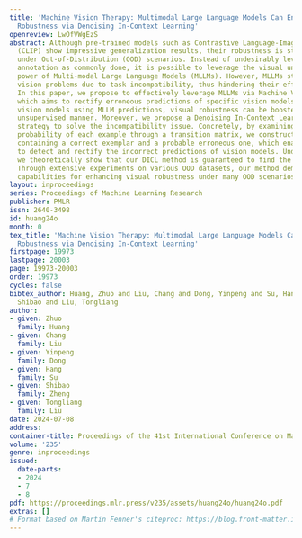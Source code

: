 ```yaml
---
title: 'Machine Vision Therapy: Multimodal Large Language Models Can Enhance Visual
  Robustness via Denoising In-Context Learning'
openreview: LwOfVWgEzS
abstract: Although pre-trained models such as Contrastive Language-Image Pre-Training
  (CLIP) show impressive generalization results, their robustness is still limited
  under Out-of-Distribution (OOD) scenarios. Instead of undesirably leveraging human
  annotation as commonly done, it is possible to leverage the visual understanding
  power of Multi-modal Large Language Models (MLLMs). However, MLLMs struggle with
  vision problems due to task incompatibility, thus hindering their effectiveness.
  In this paper, we propose to effectively leverage MLLMs via Machine Vision Therapy
  which aims to rectify erroneous predictions of specific vision models. By supervising
  vision models using MLLM predictions, visual robustness can be boosted in a nearly
  unsupervised manner. Moreover, we propose a Denoising In-Context Learning (DICL)
  strategy to solve the incompatibility issue. Concretely, by examining the noise
  probability of each example through a transition matrix, we construct an instruction
  containing a correct exemplar and a probable erroneous one, which enables MLLMs
  to detect and rectify the incorrect predictions of vision models. Under mild assumptions,
  we theoretically show that our DICL method is guaranteed to find the ground truth.
  Through extensive experiments on various OOD datasets, our method demonstrates powerful
  capabilities for enhancing visual robustness under many OOD scenarios.
layout: inproceedings
series: Proceedings of Machine Learning Research
publisher: PMLR
issn: 2640-3498
id: huang24o
month: 0
tex_title: 'Machine Vision Therapy: Multimodal Large Language Models Can Enhance Visual
  Robustness via Denoising In-Context Learning'
firstpage: 19973
lastpage: 20003
page: 19973-20003
order: 19973
cycles: false
bibtex_author: Huang, Zhuo and Liu, Chang and Dong, Yinpeng and Su, Hang and Zheng,
  Shibao and Liu, Tongliang
author:
- given: Zhuo
  family: Huang
- given: Chang
  family: Liu
- given: Yinpeng
  family: Dong
- given: Hang
  family: Su
- given: Shibao
  family: Zheng
- given: Tongliang
  family: Liu
date: 2024-07-08
address:
container-title: Proceedings of the 41st International Conference on Machine Learning
volume: '235'
genre: inproceedings
issued:
  date-parts:
  - 2024
  - 7
  - 8
pdf: https://proceedings.mlr.press/v235/assets/huang24o/huang24o.pdf
extras: []
# Format based on Martin Fenner's citeproc: https://blog.front-matter.io/posts/citeproc-yaml-for-bibliographies/
---
```

